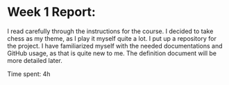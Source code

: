 # Week 1 Report:

I read carefully through the instructions for the course. I decided to take chess as my theme, as I play it myself quite a lot. I put up a repository for the project. I have familiarized myself with the needed documentations and GitHub usage, as that is quite new to me. The definition document will be more detailed later. 

Time spent: 4h
